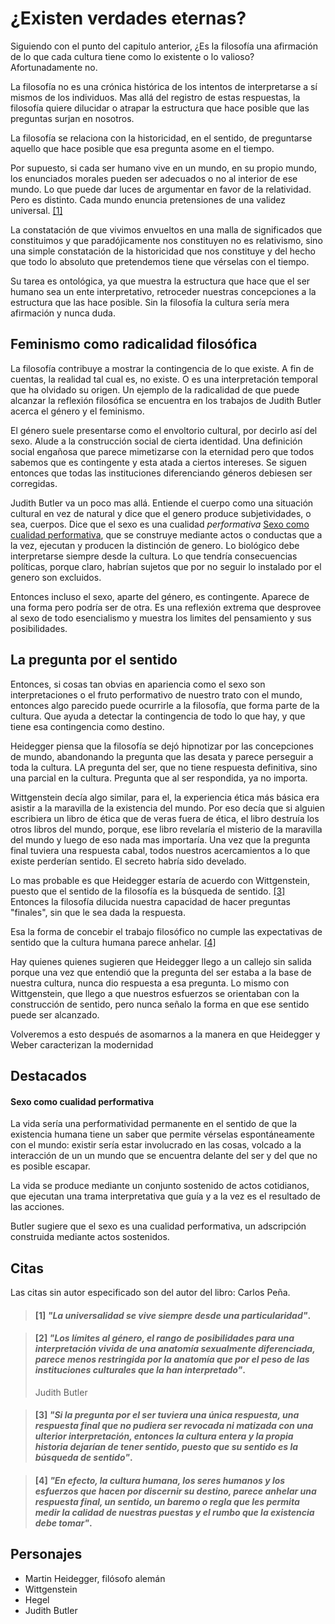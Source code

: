 # ¿Existen verdades eternas?

Siguiendo con el punto del capitulo anterior, ¿Es la filosofía una afirmación de lo que cada cultura tiene como lo existente o lo valioso? Afortunadamente no.

La filosofía no es una crónica histórica de los intentos de interpretarse a sí mismos de los individuos. Mas allá del registro de estas respuestas, la filosofía quiere dilucidar o atrapar la estructura que hace posible que las preguntas surjan en nosotros. 

La filosofía se relaciona con la historicidad, en el sentido, de preguntarse aquello que hace posible que esa pregunta asome en el tiempo.

Por supuesto, si cada ser humano vive en un mundo, en su propio mundo, los enunciados morales pueden ser adecuados o no al interior de ese mundo. Lo que puede dar luces de argumentar en favor de la relatividad. Pero es distinto. Cada mundo enuncia pretensiones de una validez universal. [\[1\]]()

La constatación de que vivimos envueltos en una malla de significados que constituimos y que paradójicamente nos constituyen no es relativismo, sino una simple constatación de la historicidad que nos constituye y del hecho que todo lo absoluto que pretendemos tiene que vérselas con el tiempo.

Su tarea es ontológica, ya que muestra la estructura que hace que el ser humano sea un ente interpretativo, retroceder nuestras concepciones a la estructura que las hace posible. Sin la filosofía la cultura sería mera afirmación y nunca duda.


## Feminismo como radicalidad filosófica

La filosofía contribuye a mostrar la contingencia de lo que existe. A fin de cuentas, la realidad tal cual es, no existe. O es una interpretación temporal que ha olvidado su origen. Un ejemplo de la radicalidad de que puede alcanzar la reflexión filosófica se encuentra en los trabajos de Judith Butler acerca el género y el feminismo.

El género suele presentarse como el envoltorio cultural, por decirlo así del sexo. Alude a la construcción social de cierta identidad. Una definición social engañosa que parece mimetizarse con la eternidad pero que todos sabemos que es contingente y esta atada a ciertos intereses. Se siguen entonces que todas las instituciones diferenciando géneros debiesen ser corregidas.

Judith Butler va un poco mas allá. Entiende el cuerpo como una situación cultural en vez de natural y dice que el genero produce subjetividades, o sea, cuerpos. Dice que el sexo es una cualidad *performativa* [Sexo como cualidad performativa](), que se construye mediante actos o conductas que a la vez, ejecutan y producen la distinción de genero. Lo biológico debe interpretarse siempre desde la cultura. Lo que tendría consecuencias políticas, porque claro, habrían sujetos que por no seguir lo instalado por el genero son excluidos.

Entonces incluso el sexo, aparte del género, es contingente. Aparece de una forma pero podría ser de otra. Es una reflexión extrema que desprovee al sexo de todo esencialismo y muestra los limites del pensamiento y sus posibilidades.


## La pregunta por el sentido

Entonces, si cosas tan obvias en apariencia como el sexo son interpretaciones o el fruto performativo de nuestro trato con el mundo, entonces algo parecido puede ocurrirle a la filosofía, que forma parte de la cultura. Que ayuda a detectar la contingencia de todo lo que hay, y que tiene esa contingencia como destino.

Heidegger piensa que la filosofía se dejó hipnotizar por las concepciones de mundo, abandonando la pregunta que las desata y parece perseguir a toda la cultura. LA pregunta del ser, que no tiene respuesta definitiva, sino una parcial en la cultura. Pregunta que al ser respondida, ya no importa.

Wittgenstein decía algo similar, para el, la experiencia ética más básica era asistir a la maravilla de la existencia del mundo. Por eso decía que si alguien escribiera un libro de ética que de veras fuera de ética, el libro destruía los otros libros del mundo, porque, ese libro revelaría el misterio de la maravilla del mundo y luego de eso nada mas importaría. Una vez que la pregunta final tuviera una respuesta cabal, todos nuestros acercamientos a lo que existe perderían sentido. El secreto habría sido develado.

Lo mas probable es que Heidegger estaría de acuerdo con Wittgenstein, puesto que el sentido de la filosofía es la búsqueda de sentido. [\[3\]]() Entonces la filosofía dilucida nuestra capacidad de hacer preguntas "finales", sin que le sea dada la respuesta.

Esa la forma de concebir el trabajo filosófico no cumple las expectativas de sentido que la cultura humana parece anhelar. [\[4\]]()

Hay quienes quienes sugieren que Heidegger llego a un callejo sin salida porque una vez que entendió que la pregunta del ser estaba a la base de nuestra cultura, nunca dio respuesta a esa pregunta. Lo mismo con Wittgenstein, que llego a que nuestros esfuerzos se orientaban con la construcción de sentido, pero nunca señalo la forma en que ese sentido puede ser alcanzado. 

Volveremos a esto después de asomarnos a la manera en que Heidegger y Weber caracterizan la modernidad

## Destacados

#### Sexo como cualidad performativa

La vida sería una performatividad permanente en el sentido de que la existencia humana tiene un saber que permite vérselas espontáneamente con el mundo: existir sería estar involucrado en las cosas, volcado a la interacción de un un mundo que se encuentra delante del ser y del que no es posible escapar.

La vida se produce mediante un conjunto sostenido de actos cotidianos, que ejecutan una trama interpretativa que guía y a la vez es el resultado de las acciones.

Butler sugiere que el sexo es una cualidad performativa, un adscripción construida mediante actos sostenidos.


## Citas

Las citas sin autor especificado son del autor del libro: Carlos Peña.

<!-- p81 -->
> #### [1] _"La universalidad se vive siempre desde una particularidad"_.

<!-- p86 -->
> #### [2] _"Los límites al género, el rango de posibilidades para una interpretación vivida de una anatomía sexualmente diferenciada, parece menos restringida por la anatomía que por el peso de las instituciones culturales que la han interpretado"_.
>
> Judith Butler

<!-- p90 -->
> #### [3] _"Si la pregunta por el ser tuviera una única respuesta, una respuesta final que no pudiera ser revocada ni matizada con una ulterior interpretación, entonces la cultura entera y la propia historia dejarían de tener sentido, puesto que su sentido es la búsqueda de sentido"_.

<!-- p91 -->
> #### [4] _"En efecto, la cultura humana, los seres humanos y los esfuerzos que hacen por discernir su destino, parece anhelar una respuesta final, un sentido, un baremo o regla que les permita medir la calidad de nuestras puestas y el rumbo que la existencia debe tomar"_.



## Personajes

- Martin Heidegger, filósofo alemán
- Wittgenstein
- Hegel
- Judith Butler
